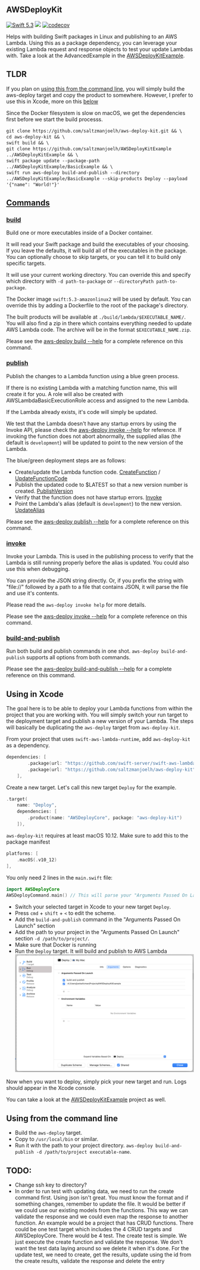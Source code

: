 ## AWSDeployKit

[<img src="http://img.shields.io/badge/swift-5.3-brightgreen.svg" alt="Swift 5.3" />](https://swift.org)
[<img src="https://github.com/saltzmanjoelh/AWSDeployKit/workflows/Swift/badge.svg" />](https://github.com/saltzmanjoelh/AWSDeployKit/actions)
[![codecov](https://codecov.io/gh/saltzmanjoelh/aws-deploy-kit/branch/main/graph/badge.svg?token=FVLJG1OOLF)](https://codecov.io/gh/saltzmanjoelh/aws-deploy-kit)

Helps with building Swift packages in Linux and publishing to an AWS Lambda. Using this as a package dependency, you can leverage your existing Lambda request and response objects to test your update Lambdas with. Take a look at the AdvancedExample in the [AWSDeployKitExample](https://github.com/saltzmanjoelh/AWSDeployKitExample).

## TLDR
If you plan on [using this from the command line](#using-from-the-command-line), you will simply build the aws-deploy target and copy the product to somewhere. However, I prefer to use this in Xcode, more on this [below](#use-this-in-xcode)

Since the Docker filesystem is slow on macOS, we get the dependencies first before we start the build processs.
```shell
git clone https://github.com/saltzmanjoelh/aws-deploy-kit.git && \
cd aws-deploy-kit && \
swift build && \
git clone https://github.com/saltzmanjoelh/AWSDeployKitExample ../AWSDeployKitExample && \
swift package update --package-path ../AWSDeployKitExample/BasicExample && \
swift run aws-deploy build-and-publish --directory ../AWSDeployKitExample/BasicExample --skip-products Deploy --payload '{"name": "World!"}'
```

## [Commands](cli-help/)

### [build](cli-help/02-build.md)
Build one or more executables inside of a Docker container. 

It will read your Swift package and build the executables of your choosing. If you leave the defaults, it will build all of the executables in the package. You can optionally choose to skip targets, or you can tell it to build only specific targets.

It will use your current working directory. You can override this and specify which directory with `-d path-to-package` or `--directoryPath path-to-package`. 

The Docker image `swift:5.3-amazonlinux2` will be used by default. You can override this by adding a Dockerfile to the root of the package's directory. 

The built products will be available at `./build/lambda/$EXECUTABLE_NAME/`. You will also find a zip in there which contains everything needed to update AWS Lambda code. The archive will be in the format `$EXECUTABLE_NAME.zip`.

Please see the [aws-deploy build --help](cli-help/02-build.md) for a complete reference on this command.

### [publish](cli-help/03-publish.md)
Publish the changes to a Lambda function using a blue green process.

If there is no existing Lambda with a matching function name, this will create it for you. A role will also be created with AWSLambdaBasicExecutionRole access and assigned to the new Lambda.

If the Lambda already exists, it's code will simply be updated.

We test that the Lambda doesn't have any startup errors by using the Invoke API, please check the [aws-deploy invoke --help](cli-help/04-invoke.md) for reference. If invoking the function does not abort abnormally, the supplied alias (the default is `development`) will be updated to point to the new version of the Lambda.

The blue/green deployment steps are as follows:
* Create/update the Lambda function code. [CreateFunction](https://docs.aws.amazon.com/lambda/latest/dg/API_CreateFunction.html) / [UpdateFunctionCode](https://docs.aws.amazon.com/lambda/latest/dg/API_UpdateFunctionCode.html)
* Publish the updated code to $LATEST so that a new version number is created. [PublishVersion](https://docs.aws.amazon.com/lambda/latest/dg/API_PublishVersion.html)
* Verify that the function does not have startup errors. [Invoke](https://docs.aws.amazon.com/lambda/latest/dg/API_Invoke.html)
* Point the Lambda's alias (default is `development`)  to the new version. [UpdateAlias](https://docs.aws.amazon.com/lambda/latest/dg/API_UpdateAlias.html)

Please see the [aws-deploy publish --help](cli-help/03-publish.md) for a complete reference on this command.

### [invoke](cli-help/04-invoke.md)

Invoke your Lambda. This is used in the publishing process to verify that the Lambda is still running properly before the alias is updated. You could also use this when debugging. 

You can provide the JSON string directly. Or, if you prefix the string with \"file://\" followed by a path to a file that contains JSON, it will parse the file and use it's contents.

Please read the `aws-deploy invoke help` for more details.

Please see the [aws-deploy invoke --help](cli-help/04-invoke.md) for a complete reference on this command.

### [build-and-publish](cli-help/05-build-and-publish.md)

Run both build and publish commands in one shot. `aws-deploy build-and-publish` supports all options from both commands. 

Please see the [aws-deploy build-and-publish --help](cli-help/05-build-and-publish.md) for a complete reference on this command.

## Using in Xcode
The goal here is to be able to deploy your Lambda functions from within the project that you are working with. You will simply switch your run target to the deployment target and publish a new version of your Lambda. The steps will basically be duplicating the `aws-deploy` target from `aws-deploy-kit`.

From your project that uses `swift-aws-lambda-runtime`, add `aws-deploy-kit` as a dependency.
```swift
dependencies: [
        .package(url: "https://github.com/swift-server/swift-aws-lambda-runtime.git", .branch("main")),
        .package(url: "https://github.com/saltzmanjoelh/aws-deploy-kit", .branch("main")),
    ],
```

Create a new target. Let's call this new target `Deploy` for the example.
```swift
.target(
    name: "Deploy",
    dependencies: [
        .product(name: "AWSDeployCore", package: "aws-deploy-kit")
    ]),
```

`aws-deploy-kit` requires at least macOS 10.12. Make sure to add this to the package manifest

```swift
platforms: [
    .macOS(.v10_12)
],
```

You only need 2 lines in the `main.swift` file:
  ```swift
  import AWSDeployCore
  AWSDeployCommand.main() // This will parse your "Arguments Passed On Launch" in the Edit Scheme window 
  ```
  
* Switch your selected target in Xcode to your new target `Deploy`.
* Press `cmd` + `shift` + `<` to edit the scheme.
* Add the `build-and-publish` command in the "Arguments Passed On Launch" section
* Add the path to your project in the "Arguments Passed On Launch" section `-d /path/to/project/`.
* Make sure that Docker is running
* Run the `Deploy` target. It will build and publish to AWS Lambda
![Example Setup](ExampleSetup.png)

Now when you want to deploy, simply pick your new target and run. Logs should appear in the Xcode console. 

You can take a look at the [AWSDeployKitExample](https://github.com/saltzmanjoelh/AWSDeployKitExample) project as well.


## Using from the command line

* Build the `aws-deploy` target.
* Copy to `/usr/local/bin` or similar.
* Run it with the path to your project directory. `aws-deploy build-and-publish -d /path/to/project executable-name`.


## TODO:
 
* Change ssh key to directory?
* In order to run test with updating data, we need to run the create command first. Using json isn't great. You must know the format and if something changes, remember to update the file. It would be better if we could use our existing models from the functions. This way we can validate the response and we could even map the response to another function. 
An example would be a project that has CRUD functions. There could be one test target which includes the 4 CRUD targets and AWSDeployCore.
There would be 4 test. The create test is simple. We just execute the create function and validate the response. We don't want the test data laying around so we delete it when it's done.
For the update test, we need to create, get the results, update using the id from the create results, validate the response and delete the entry
